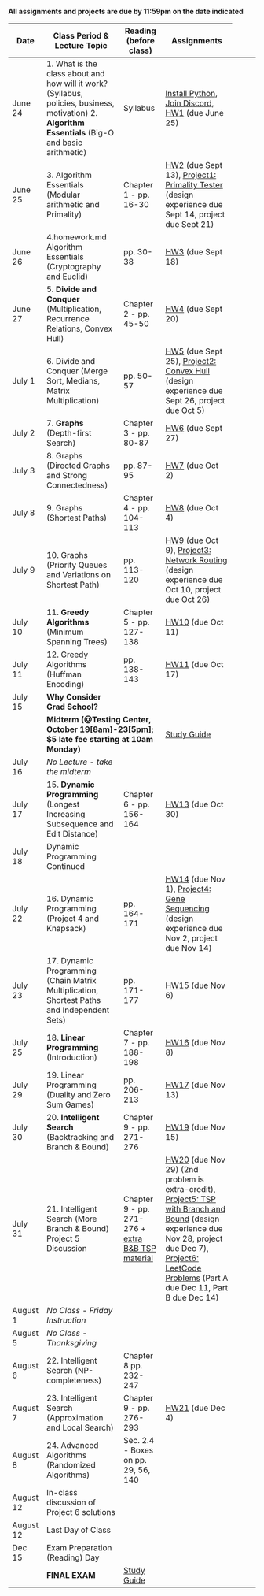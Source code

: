 
**All assignments and projects are due by 11:59pm on the date indicated**

| Date | Class Period & Lecture Topic | Reading (before class) | Assignments |
| --- | --- | --- | --- |
| June 24 | 1. What is the class about and how will it work?  (Syllabus, policies, business, motivation) 2. **Algorithm Essentials** (Big-O and basic arithmetic) | Syllabus | [Install Python](./installing-python.md), [Join Discord](./discord.md), [HW1](homework.md#1) (due June 25) | 
| June 25 | 3. Algorithm Essentials (Modular arithmetic and Primality) | Chapter 1 - pp. 16-30 | [HW2](homework.md#2) (due Sept 13), [Project1: Primality Tester](projects/project1-fermat/Fermat.md) (design experience due Sept 14, project due Sept 21) |
| June 26 | 4.homework.md Algorithm Essentials (Cryptography and Euclid) | pp. 30-38 | [HW3](homework.md#3) (due Sept 18) |
| June 27 | 5. **Divide and Conquer** (Multiplication, Recurrence Relations, Convex Hull) | Chapter 2 - pp. 45-50 | [HW4](homework.md#4) (due Sept 20) |
| July 1 | 6. Divide and Conquer (Merge Sort, Medians, Matrix Multiplication) | pp. 50-57 | [HW5](homework.md#5) (due Sept 25), [Project2: Convex Hull](projects/project2-convex-hull/ConvexHull.md) (design experience due Sept 26, project due Oct 5)  |
| July 2 | 7. **Graphs** (Depth-first Search) | Chapter 3 - pp. 80-87 | [HW6](homework.md#6) (due Sept 27) |
| July 3 | 8. Graphs (Directed Graphs and Strong Connectedness) | pp. 87-95 | [HW7](homework.md#7) (due Oct 2) |
| July 8 | 9. Graphs (Shortest Paths) | Chapter 4 - pp. 104-113 | [HW8](homework.md#8) (due Oct 4) |
| July 9 | 10. Graphs (Priority Queues and Variations on Shortest Path) | pp. 113-120 | [HW9](homework.md#9) (due Oct 9), [Project3: Network Routing](projects/project3-network-routing/NetworkRouting.md) (design experience due Oct 10, project due Oct 26) |
| July 10 | 11. **Greedy Algorithms** (Minimum Spanning Trees) | Chapter 5 - pp. 127-138 | [HW10](homework.md#10) (due Oct 11) |
| July 11 |  12. Greedy Algorithms (Huffman Encoding) | pp. 138-143 | [HW11](homework.md#11) (due Oct 17) |
| July 15 | **Why Consider Grad School?**  |  |  |
| <td colspan=2>**Midterm (@Testing Center, October 19[8am]-23[5pm]; $5 late fee starting at 10am Monday)** </td> <td> [Study Guide](misc/midterm_study_guide.pdf) </td> |
| July 16 | *No Lecture - take the midterm* |  |  |
| July 17 | 15. **Dynamic Programming** (Longest Increasing Subsequence and Edit Distance) | Chapter 6 - pp. 156-164 | [HW13](homework.md#13) (due Oct 30) |
| July 18 | Dynamic Programming Continued |  |  |
| July 22 | 16. Dynamic Programming (Project 4 and Knapsack) | pp. 164-171 | [HW14](homework.md#14) (due Nov 1), [Project4: Gene Sequencing](projects/project4-gene-sequencing/GeneSequencing.md) (design experience due Nov 2, project due Nov 14) |
| July 23 | 17. Dynamic Programming (Chain Matrix Multiplication, Shortest Paths and Independent Sets) | pp. 171-177 | [HW15](homework.md#15) (due Nov 6) |
| July 25 | 18. **Linear Programming** (Introduction) | Chapter 7 - pp. 188-198 | [HW16](homework.md#16) (due Nov 8) |
| July 29 | 19. Linear Programming (Duality and Zero Sum Games) | pp. 206-213 | [HW17](homework.md#17) (due Nov 13) |
| July 30 | 20. **Intelligent Search** (Backtracking and Branch & Bound) | Chapter 9 - pp. 271-276 | [HW19](homework.md#19) (due Nov 15) |
| July 31 | 21. Intelligent Search (More Branch & Bound) Project 5 Discussion  | Chapter 9 - pp. 271-276 + [extra B&B TSP material](misc/TSPHorowitz.pdf) | [HW20](homework.md#20) (due Nov 29) (2nd problem is extra-credit), [Project5: TSP with Branch and Bound](projects/project5-tsp/TSP.md) (design experience due Nov 28, project due Dec 7), [Project6: LeetCode Problems](projects/project6-leetcode/LeetCode.md) (Part A due Dec 11, Part B due Dec 14) |
| August 1 | *No Class - Friday Instruction* |  |  |
| August 5 | *No Class - Thanksgiving* |  |  |
| August 6 | 22. Intelligent Search (NP-completeness) | Chapter 8 pp. 232-247  |  |
| August 7 | 23.  Intelligent Search (Approximation and Local Search) | Chapter 9 - pp. 276-293 | [HW21](homework.md#21) (due Dec 4) |
| August 8 | 24. Advanced Algorithms (Randomized Algorithms) | Sec. 2.4 - Boxes on pp. 29, 56, 140 | |
| August 12 | In-class discussion of Project 6 solutions |  |   |
| August 12 | Last Day of Class |  |  |
| Dec 15 | Exam Preparation (Reading) Day |  |  |
|  | **FINAL EXAM** |   [Study Guide](misc/final_study_guide.pdf)  |  |

<!-- | Dec 5 | 24. Advanced Algorithms (Quantum Computation) | Chapter 10 - pp. 297-302 |  | -->
<!-- | Dec 12 | 25. Advanced Algorithms (Evolutionary Computation) |  |   | -->
